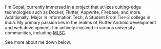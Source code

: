 I'm Gopal, currently immersed in a project that utilizes cutting-edge technologies such as Docker, Flutter, Appwrite, Firebase, and more. Additionally, Major In Information Tech, A Student From Tier-3 college in india. My primary passion lies in the realms of Flutter Android development and web development. I'm actively involved in various university communities, including [MLSC](https://www.linkedin.com/company/mlsckare/mycompany/).

See more about me down below.

